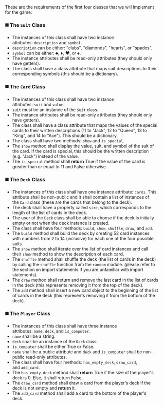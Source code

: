 These are the requirements of the first four classes that we will implement for the game:

### ◼️ **The `Suit` Class**

- The instances of this class shall have two instance attributes: `description` and `symbol`.
- `description` can be either: "clubs", "diamonds", "hearts", or "spades".
- `symbol` can be either: ♣, ♦, ♥, or ♠.
- The instance attributes shall be read-only attributes (they should only have getters).
- The class shall have a class attribute that maps suit descriptions to their corresponding symbols (this should be a dictionary).

### ◼️ **The `Card` Class**

- The instances of this class shall have two instance attributes: `suit` and `value`.
- `suit` must be an instance of the `Suit` class.
- The instance attributes shall be read-only attributes (they should only have getters).
- The class shall have a class attribute that maps the values of the special cards to their written descriptions (11 to "Jack", 12 to "Queen", 13 to "King", and 14 to "Ace"). This should be a dictionary.
- The class shall have two methods: `show` and `is_special`.
- The `show` method shall display the value, suit, and symbol of the suit of the card. If the card is special, this should be the written description (e.g. "Jack") instead of the value.
- The `is_special` method shall **return** True if the value of the card is greater than or equal to 11 and False otherwise.

### ◼️ **The `Deck` Class**

- The instances of this class shall have one instance attribute: `cards`. This attribute shall be non-public and it shall contain a list of instances of the `Card` class (these are the cards that belong to the deck).
- The deck shall have a property called `size`, which corresponds to the length of the list of cards in the deck.
- The user of the `Deck` class shall be able to choose if the deck is initially empty or not when the deck instance is created.
- The class shall have four methods: `build`, `show`, `shuffle`, `draw`, and `add`.
- The `build` method shall build the deck by creating 52 card instances with numbers from 2 to 14 (inclusive) for each one of the four possible suits.
- The `show` method shall iterate over the list of card instances and call their `show` method to show the description of each card.
- The `shuffle` method shall shuffle the deck (the list of cards in the deck) by calling the `shuffle` function from the `random` module. (please refer to the section on import statements if you are unfamiliar with import statements).
- The `draw` method shall return and remove the last card in the list of cards in the deck (this represents removing it from the top of the deck).
- The `add` method shall insert a new card object to the beginning of the list of cards in the deck (this represents removing it from the bottom of the deck).

### ◼️ **The `Player` Class**

- The instances of this class shall have three instance attributes: `name`, `deck`, and `is_computer`.
- `name` shall be a string.
- `deck` shall be an instance of the `Deck` class.
- `is_computer` shall be either True or False.
- `name` shall be a public attribute and `deck` and `is_computer` shall be non-public read-only attributes.
- The class shall have four methods: `has_empty_deck`, `draw_card`, and `add_card`.
- The `has_empty_deck` method shall **return** True if the size of the player's deck is 0. Else, it shall return False.
- The `draw_card` method shall draw a card from the player's deck if the deck is not empty and **return** it.
- The `add_card` method shall add a card to the bottom of the player's deck.